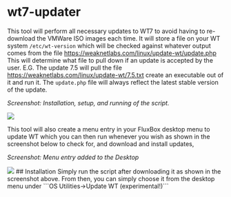 # wt7-updater
This tool will perform all necessary updates to WT7 to avoid having to re-download the VMWare ISO images each time. It will store a file on your WT system ```/etc/wt-version``` which will be checked against whatever output comes from the file https://weaknetlabs.com/linux/update-wt/update.php This will determine what file to pull down if an update is accepted by the user. E.G. The update 7.5 will pull the file https://weaknetlabs.com/linux/update-wt/7.5.txt create an executable out of it and run it. The ```update.php``` file will always reflect the latest stable version of the update.

_Screenshot: Installation, setup, and running of the script._

<img src="https://weaknetlabs.com/images/wt7-updater-04.PNG" />

This tool will also create a menu entry in your FluxBox desktop menu to update WT which you can then run whenever you wish as shown in the screenshot below to check for, and download and install updates,

_Screenshot: Menu entry added to the Desktop_

<img src="https://weaknetlabs.com/images/wt7-updater-05.PNG"/>
## Installation
Simply run the script after downloading it as shown in the screenshot above. From then, you can simply choose it from the desktop menu under ```OS Utilities->Update WT (experimental!)```
